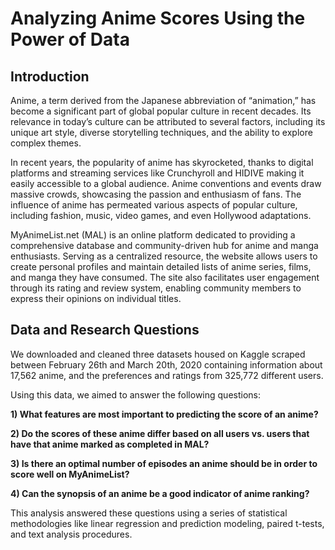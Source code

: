 # Analyzing Anime Scores Using the Power of Data

## Introduction 
Anime, a term derived from the Japanese abbreviation of “animation,” has become a significant part of global popular culture in recent decades. Its relevance in today’s culture can be attributed to several factors, including its unique art style, diverse storytelling techniques, and the ability to explore complex themes.

In recent years, the popularity of anime has skyrocketed, thanks to digital platforms and streaming services like Crunchyroll and HIDIVE making it easily accessible to a global audience. Anime conventions and events draw massive crowds, showcasing the passion and enthusiasm of fans. The influence of anime has permeated various aspects of popular culture, including fashion, music, video games, and even Hollywood adaptations.

MyAnimeList.net (MAL) is an online platform dedicated to providing a comprehensive database and community-driven hub for anime and manga enthusiasts. Serving as a centralized resource, the website allows users to create personal profiles and maintain detailed lists of anime series, films, and manga they have consumed. The site also facilitates user engagement through its rating and review system, enabling community members to express their opinions on individual titles.

## Data and Research Questions
We downloaded and cleaned three datasets housed on Kaggle scraped between February 26th and March 20th, 2020 containing information about 17,562 anime, and the preferences and ratings from 325,772 different users.

Using this data, we aimed to answer the following questions:

**1) What features are most important to predicting the score of an anime?**

**2) Do the scores of these anime differ based on all users vs. users that have that anime marked as completed in MAL?**

**3) Is there an optimal number of episodes an anime should be in order to score well on MyAnimeList?**

**4) Can the synopsis of an anime be a good indicator of anime ranking?**

This analysis answered these questions using a series of statistical methodologies like linear regression and prediction modeling, paired t-tests, and text analysis procedures. 
